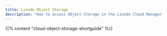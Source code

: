```yaml
---
title: Linode Object Storage
description: "How to access Object Storage in the Linode Cloud Manager."
---
```


{{% content "cloud-object-storage-shortguide" %}}
